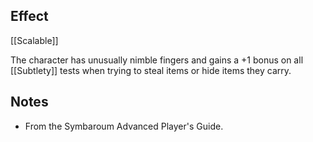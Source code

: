 ## Effect
[[Scalable]]

The character has unusually nimble fingers and gains a +1 bonus on all [[Subtlety]] tests when trying to steal items or hide items they carry.
## Notes
* From the Symbaroum Advanced Player's Guide.